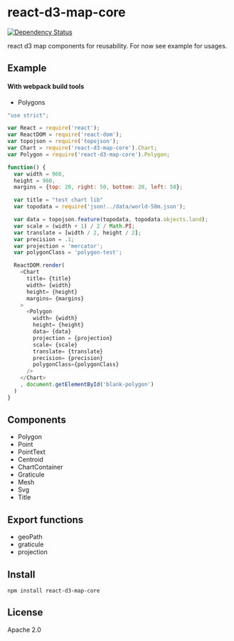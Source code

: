 # react-d3-map-core

[![Dependency Status](https://gemnasium.com/react-d3/react-d3-map-core.svg)](https://gemnasium.com/react-d3/react-d3-map-core)

react d3 map components for reusability. For now see example for usages.


## Example

#### With webpack build tools

- Polygons

```js
"use strict";

var React = require('react');
var ReactDOM = require('react-dom');
var topojson = require('topojson');
var Chart = require('react-d3-map-core').Chart;
var Polygon = require('react-d3-map-core').Polygon;

function() {
  var width = 960,
  height = 960,
  margins = {top: 20, right: 50, bottom: 20, left: 50};

  var title = "test chart lib"
  var topodata = require('json!../data/world-50m.json');

  var data = topojson.feature(topodata, topodata.objects.land);
  var scale = (width + 1) / 2 / Math.PI;
  var translate = [width / 2, height / 2];
  var precision = .1;
  var projection = 'mercator';
  var polygonClass = 'polygon-test';

  ReactDOM.render(
    <Chart
      title= {title}
      width= {width}
      height= {height}
      margins= {margins}
    >
      <Polygon
        width= {width}
        height= {height}
        data= {data}
        projection = {projection}
        scale= {scale}
        translate= {translate}
        precision= {precision}
        polygonClass={polygonClass}
      />
    </Chart>
    , document.getElementById('blank-polygon')
  )
}
```

## Components

- Polygon
- Point
- PointText
- Centroid
- ChartContainer
- Graticule
- Mesh
- Svg
- Title

## Export functions

- geoPath
- graticule
- projection


## Install

```
npm install react-d3-map-core
```

## License

Apache 2.0
